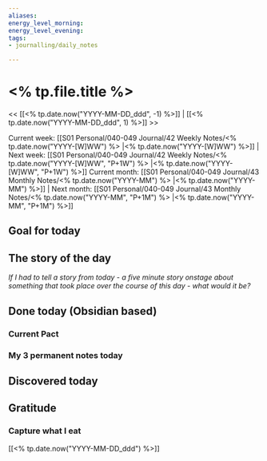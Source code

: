 ```yaml
---
aliases: 
energy_level_morning: 
energy_level_evening: 
tags:
- journalling/daily_notes

---
```


# <% tp.file.title %>
<< [[<% tp.date.now("YYYY-MM-DD_ddd", -1) %>]] | [[<% tp.date.now("YYYY-MM-DD_ddd", 1) %>]] >>

Current week: [[S01 Personal/040-049 Journal/42 Weekly Notes/<% tp.date.now("YYYY-[W]WW") %> |<% tp.date.now("YYYY-[W]WW") %>]] | Next week: [[S01 Personal/040-049 Journal/42 Weekly Notes/<% tp.date.now("YYYY-[W]WW", "P+1W") %> |<% tp.date.now("YYYY-[W]WW", "P+1W") %>]]
Current month: [[S01 Personal/040-049 Journal/43 Monthly Notes/<% tp.date.now("YYYY-MM") %> |<% tp.date.now("YYYY-MM") %>]] | Next month: [[S01 Personal/040-049 Journal/43 Monthly Notes/<% tp.date.now("YYYY-MM", "P+1M") %> |<% tp.date.now("YYYY-MM", "P+1M") %>]]

## Goal for today

## The story of the day
*If I had to tell a story from today - a five minute story onstage about something that took place over the course of this day - what would it be?*


## Done today (Obsidian based)

### Current Pact


### My 3 permanent notes today

## Discovered today
## Gratitude

### Capture what I eat
[[<% tp.date.now("YYYY-MM-DD_ddd") %>]]

